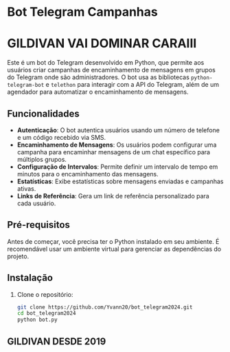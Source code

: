 # Bot Telegram Campanhas
# GILDIVAN VAI DOMINAR CARAIII

Este é um bot do Telegram desenvolvido em Python, que permite aos usuários criar campanhas de encaminhamento de mensagens em grupos do Telegram onde são administradores. O bot usa as bibliotecas `python-telegram-bot` e `telethon` para interagir com a API do Telegram, além de um agendador para automatizar o encaminhamento de mensagens.

## Funcionalidades

- **Autenticação**: O bot autentica usuários usando um número de telefone e um código recebido via SMS.
- **Encaminhamento de Mensagens**: Os usuários podem configurar uma campanha para encaminhar mensagens de um chat específico para múltiplos grupos.
- **Configuração de Intervalos**: Permite definir um intervalo de tempo em minutos para o encaminhamento das mensagens.
- **Estatísticas**: Exibe estatísticas sobre mensagens enviadas e campanhas ativas.
- **Links de Referência**: Gera um link de referência personalizado para cada usuário.

## Pré-requisitos

Antes de começar, você precisa ter o Python instalado em seu ambiente. É recomendável usar um ambiente virtual para gerenciar as dependências do projeto.

## Instalação

1. Clone o repositório:
   ```bash
   git clone https://github.com/Yvann20/bot_telegram2024.git
   cd bot_telegram2024
   python bot.py
##  GILDIVAN DESDE 2019
